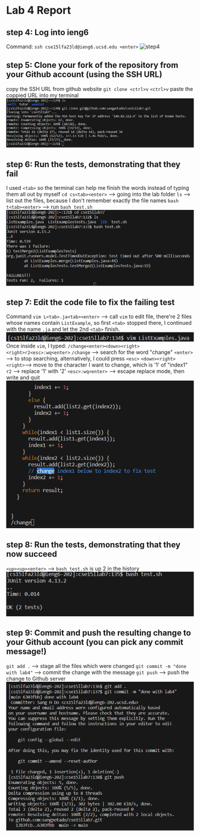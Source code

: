 # Lab 4 Report

## step 4: Log into ieng6

Command: `ssh cse15lfa23ld@ieng6.ucsd.edu <enter>`
![step4](step4.png)

## step 5: Clone your fork of the repository from your Github account (using the SSH URL)

copy the SSH URL from github website
`git clone <ctrl>v`
`<ctrl>v` paste the coppied URL into my terminal
![step5](step5.png)

## step 6: Run the tests, demonstrating that they fail
I used `<tab>` so the terminal can help me finish the words instead of typing them all out by myself
`cd cs<tab><enter>` --> going into the lab folder
`ls` --> list out the files, because I don't remember exactly the file names
`bash t<tab><enter>` --> run `bash test.sh`
![step6](step6.png)

## step 7: Edit the code file to fix the failing test
Command `vim L<tab>.ja<tab><enter>` --> call `vim` to edit file, there're 2 files whose names contain `ListExample`, so first `<tab>` stopped there, I continued with the name `.ja` and let the 2nd `<tab>` finish.
![step7a](step7a.png)
Once inside `vim`, I typed: 
`/change<enter><down><right><right>r2<esc>:wq<enter>`
`/change` --> search for the word "change"
`<enter>` --> to stop searching, alternatively, I could press `<esc>` 
`<down><right><right>`--> move to the character I want to change, which is '1' of "index1"
`r2` --> replace '1' with '2'
`<esc>:wq<enter>` --> escape replace mode, then write and quit
![step7b](step7b.png)

## step 8: Run the tests, demonstrating that they now succeed

`<up><up><enter>` --> `bash test.sh` is up 2 in the history
![step8](step8.png)

## step 9: Commit and push the resulting change to your Github account (you can pick any commit message!)
`git add .` --> stage all the files which were changed
`git commit -m "done with lab4"`  --> commit the change with the message
`git push` --> push the change to Github server
![step9](step9.png)